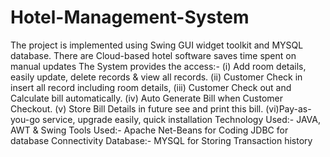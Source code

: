 # Hotel-Management-System
The project is implemented using Swing GUI widget toolkit and MYSQL database. There are Cloud-based hotel software saves time spent on manual updates
The System provides the access:-
(i) Add room details, easily update, delete records & view all records.
(ii) Customer Check in insert all record including room details,
(iii) Customer Check out and Calculate bill automatically.
(iv) Auto Generate Bill when Customer Checkout.
(v) Store Bill Details in future see and print this bill.
(vi)Pay-as-you-go service, upgrade easily, quick installation
Technology Used:- JAVA, AWT & Swing
Tools Used:- Apache Net-Beans for Coding
JDBC for database Connectivity
Database:- MYSQL for Storing Transaction history
